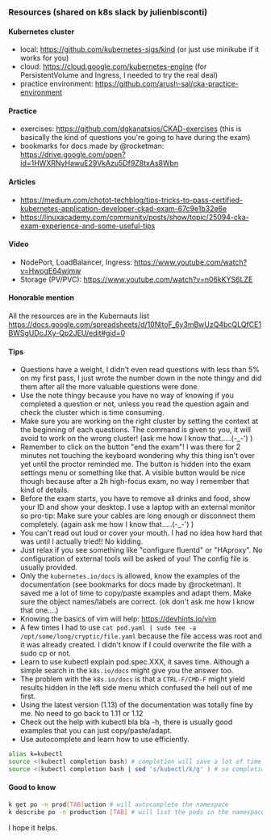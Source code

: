### Resources (shared on k8s slack by julienbisconti)

#### Kubernetes cluster

- local: https://github.com/kubernetes-sigs/kind (or just use minikube if it works for you)
- cloud: https://cloud.google.com/kubernetes-engine (for PersistentVolume and Ingress, I needed to try the real deal)
- practice environment: https://github.com/arush-sal/cka-practice-environment

#### Practice

- exercises: https://github.com/dgkanatsios/CKAD-exercises (this is basically the kind of questions you're going to have during the exam)
- bookmarks for docs made by @rocketman: https://drive.google.com/open?id=1HWXRNyHawuE29VkAzu5Df9Z8txAs8Wbn

#### Articles

- https://medium.com/chotot-techblog/tips-tricks-to-pass-certified-kubernetes-application-developer-ckad-exam-67c9e1b32e6e
- https://linuxacademy.com/community/posts/show/topic/25094-cka-exam-experience-and-some-useful-tips

#### Video

- NodePort, LoadBalancer, Ingress: https://www.youtube.com/watch?v=HwogE64wjmw
- Storage (PV/PVC): https://www.youtube.com/watch?v=n06kKYS6LZE

#### Honorable mention

All the resources are in the Kubernauts list https://docs.google.com/spreadsheets/d/10NltoF_6y3mBwUzQ4bcQLQfCE1BWSgUDcJXy-Qp2JEU/edit#gid=0

#### Tips

- Questions have a weight, I didn't even read questions with less than 5% on my first pass, I just wrote the number down in the note thingy and did them after all the more valuable questions were done.
- Use the note thingy because you have no way of knowing if you completed a question or not, unless you read the question again and check the cluster which is time consuming.
- Make sure you are working on the right cluster by setting the context at the beginning of each questions. The command is given to you, it will avoid to work on the wrong cluster! (ask me how I know that.....(-_-') )
- Remember to click on the button "end the exam"! I was there for 2 minutes not touching the keyboard wondering why this thing isn't over yet until the proctor reminded me. The button is hidden into the exam settings menu or something like that. A visible button would be nice though because after a 2h high-focus exam, no way I remember that kind of details.
- Before the exam starts, you have to remove all drinks and food, show your ID and show your desktop. I use a laptop with an external monitor so pro-tip: Make sure your cables are long enough or disconnect them completely. (again ask me how I know that.....(-_-') )
- You can't read out loud or cover your mouth. I had no idea how hard that was until I actually tried!! No kidding.
- Just relax if you see something like "configure fluentd" or "HAproxy". No configuration of external tools will be asked of you! The config file is usually provided.
- Only the `kubernetes.io/docs` is allowed, know the examples of the documentation (see bookmarks for docs made by @rocketman). It saved me a lot of time to copy/paste examples and adapt them. Make sure the object names/labels are correct. (ok don't ask me how I know that one....)
- Knowing the basics of vim will help: https://devhints.io/vim
- A few times I had to use `cat pod.yaml | sudo tee -a /opt/some/long/cryptic/file.yaml` because the file access was root and it was already created. I didn't know if I could overwrite the file with a sudo cp or not.
- Learn to use kubectl explain pod.spec.XXX, it saves time. Although a simple search in the `k8s.io/docs` might give you the answer too.
- The problem with the `k8s.io/docs` is that a `CTRL-F/CMD-F` might yield results hidden in the left side menu which confused the hell out of me first.
- Using the latest version (1.13) of the documentation was totally fine by me. No need to go back to 1.11 or 1.12
- Check out the help with kubectl bla bla -h, there is usually good examples that you can just copy/paste/adapt.
- Use autocomplete and learn how to use efficiently.

```bash
alias k=kubectl
source <(kubectl completion bash) # completion will save a lot of time and avoid typo
source <(kubectl completion bash | sed 's/kubectl/k/g' ) # so completion works with the alias "k"
```

#### Good to know
```bash
k get po -n prod[TAB]uction # will autocomplete the namespace
k describe po -n production [TAB] # will list the pods in the namespace "production"
```

I hope it helps.
